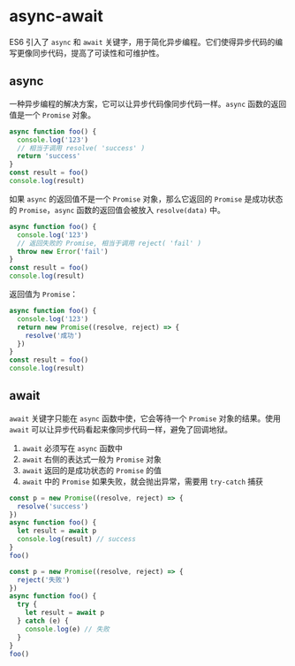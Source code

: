 # async-await

ES6 引入了 `async` 和 `await` 关键字，用于简化异步编程。它们使得异步代码的编写更像同步代码，提高了可读性和可维护性。

## async 

一种异步编程的解决方案，它可以让异步代码像同步代码一样。`async` 函数的返回值是一个 `Promise` 对象。

```js
async function foo() {
  console.log('123')
  // 相当于调用 resolve( 'success' )
  return 'success'
}
const result = foo()
console.log(result)
```

如果 `async` 的返回值不是一个 `Promise` 对象，那么它返回的 `Promise` 是成功状态的 `Promise`，`async` 函数的返回值会被放入 `resolve(data)` 中。

```js
async function foo() {
  console.log('123')
  // 返回失败的 Promise, 相当于调用 reject( 'fail' )
  throw new Error('fail') 
}
const result = foo()
console.log(result)
```

返回值为 `Promise`：

```js
async function foo() {
  console.log('123')
  return new Promise((resolve, reject) => {
    resolve('成功')
  })
}
const result = foo()
console.log(result)
```

## await  

`await` 关键字只能在 `async` 函数中使，它会等待一个 `Promise` 对象的结果。使用 `await` 可以让异步代码看起来像同步代码一样，避免了回调地狱。

1. `await` 必须写在 `async` 函数中
2. `await` 右侧的表达式一般为 `Promise` 对象
3. `await` 返回的是成功状态的 `Promise` 的值
4. `await` 中的 `Promise` 如果失败，就会抛出异常，需要用 `try-catch` 捕获

```js
const p = new Promise((resolve, reject) => {
  resolve('success')
})
async function foo() {
  let result = await p
  console.log(result) // success
}
foo()
```
```js
const p = new Promise((resolve, reject) => {
  reject('失败')
})
async function foo() {
  try {
    let result = await p
  } catch (e) {
    console.log(e) // 失败
  }
}
foo()
```
